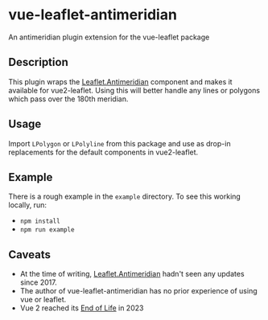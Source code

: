 # vue-leaflet-antimeridian
An antimeridian plugin extension for the vue-leaflet package

## Description
This plugin wraps the [Leaflet.Antimeridian](https://github.com/briannaAndCo/Leaflet.Antimeridian) component and makes it available for vue2-leaflet.
Using this will better handle any lines or polygons which pass over the 180th meridian.

## Usage

Import `LPolygon` or `LPolyline` from this package and use as drop-in replacements for the default components in vue2-leaflet.

## Example
There is a rough example in the `example` directory.  To see this working locally, run:

* `npm install`
* `npm run example`

## Caveats

* At the time of writing, [Leaflet.Antimeridian](https://github.com/briannaAndCo/Leaflet.Antimeridian) hadn't seen any updates since 2017.
* The author of vue-leaflet-antimeridian has no prior experience of using vue or leaflet.
* Vue 2 reached its [End of Life](https://v2.vuejs.org/eol/) in 2023